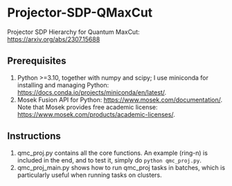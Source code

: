 # Projector-SDP-QMaxCut
Projector SDP Hierarchy for Quantum MaxCut: https://arxiv.org/abs/2307.15688

## Prerequisites
1. Python >=3.10, together with numpy and scipy; I use miniconda for installing and managing Python: https://docs.conda.io/projects/miniconda/en/latest/. 
2. Mosek Fusion API for Python: https://www.mosek.com/documentation/. Note that Mosek provides free academic license: https://www.mosek.com/products/academic-licenses/.

## Instructions
1. qmc_proj.py contains all the core functions. An example (ring-n) is included in the end, and to test it, simply do `python qmc_proj.py`.
2. qmc_proj_main.py shows how to run qmc_proj tasks in batches, which is particularly useful when running tasks on clusters. 
